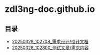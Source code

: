 # zdl3ng-doc.github.io
## 目录
- [20250328_102708_需求设计/设计文档](/20250328_102708_需求设计/设计文档.md)
- [20250328_102800_测试文章/需求内容](/20250328_102800_测试文章/需求内容.md)
